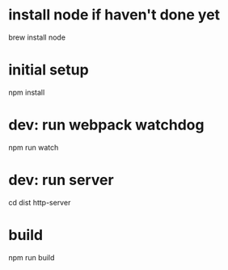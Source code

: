 # install node if haven't done yet
brew install node

# initial setup 
npm install

# dev: run webpack watchdog
npm run watch

# dev: run server
cd dist
http-server

# build
npm run build

